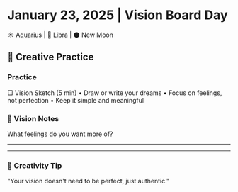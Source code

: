 # January 23, 2025 | Vision Board Day
☀️ Aquarius | 🌙 Libra | 🌑 New Moon

## 🎨 Creative Practice

### Practice
□ Vision Sketch (5 min)
  • Draw or write your dreams
  • Focus on feelings, not perfection
  • Keep it simple and meaningful

### 📝 Vision Notes
What feelings do you want more of?
_______________________
_______________________

### 💫 Creativity Tip
"Your vision doesn't need to be perfect, just authentic." 